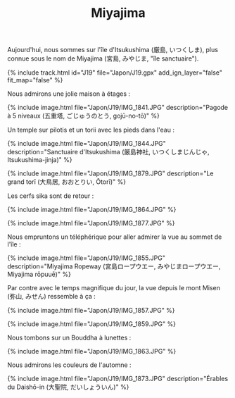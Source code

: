 ﻿---
title: "Miyajima"
permalink: /Japon/J19/
sidebar:
  nav: "japon"
enable_tracks: true
---

Aujourd'hui, nous sommes sur l'île d'Itsukushima (厳島, いつくしま), plus connue sous le nom de Miyajima (宮島, みやじま, "île sanctuaire").

{% include track.html id="J19" file="Japon/J19.gpx" add_ign_layer="false" fit_map="false" %}

Nous admirons une jolie maison à étages :

{% include image.html file="Japon/J19/IMG_1841.JPG" description="Pagode à 5 niveaux (五重塔, ごじゅうのとう, gojū-no-tō)" %}

Un temple sur pilotis et un torii avec les pieds dans l'eau :

{% include image.html file="Japon/J19/IMG_1844.JPG" description="Sanctuaire d'Itsukushima (厳島神社, いつくしまじんじゃ, Itsukushima-jinja)" %}

{% include image.html file="Japon/J19/IMG_1879.JPG" description="Le grand torī (大鳥居, おおとりい, Ōtorī)" %}

Les cerfs sika sont de retour :

{% include image.html file="Japon/J19/IMG_1864.JPG" %}

{% include image.html file="Japon/J19/IMG_1877.JPG" %}

Nous empruntons un téléphérique pour aller admirer la vue au sommet de l'île :

{% include image.html file="Japon/J19/IMG_1855.JPG" description="Miyajima Ropeway (宮島ロープウエー, みやじまロープウエー, Miyajima rōpuuē)" %}

Par contre avec le temps magnifique du jour, la vue depuis le mont Misen (弥山, みせん) ressemble à ça :

{% include image.html file="Japon/J19/IMG_1857.JPG" %}

{% include image.html file="Japon/J19/IMG_1859.JPG" %}

Nous tombons sur un Bouddha à lunettes :

{% include image.html file="Japon/J19/IMG_1863.JPG" %}

Nous admirons les couleurs de l'automne :

{% include image.html file="Japon/J19/IMG_1873.JPG" description="Érables du Daishō-in (大聖院, だいしょういん)" %}
